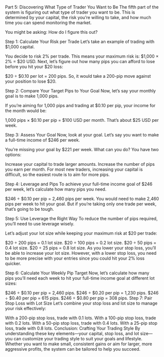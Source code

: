 Part 5: Discovering What Type of Trader You Want to Be
The fifth part of the system is figuring out what type of trader you want to be. This is determined by your capital, the risk you’re willing to take, and how much time you can spend monitoring the market.

You might be asking: How do I figure this out?

Step 1: Calculate Your Risk per Trade
Let’s take an example of trading with $1,000 capital.

You decide to risk 2% per trade.
This means your maximum risk is:
$1,000 × 2% = $20 USD.
Next, let’s figure out how many pips you can afford to lose before you hit your $20 loss:

$20 ÷ $0.10 per lot = 200 pips.
So, it would take a 200-pip move against your position to lose $20.

Step 2: Compare Your Target Pips to Your Goal
Now, let’s say your monthly goal is to make 1,000 pips.

If you’re aiming for 1,000 pips and trading at $0.10 per pip, your income for the month would be:

1,000 pips × $0.10 per pip = $100 USD per month.
That’s about $25 USD per week.

Step 3: Assess Your Goal
Now, look at your goal. Let’s say you want to make a full-time income of $246 per week.

You’re missing your goal by $221 per week. What can you do? You have two options:

Increase your capital to trade larger amounts.
Increase the number of pips you earn per month.
For most new traders, increasing your capital is difficult, so the easiest route is to aim for more pips.

Step 4: Leverage and Pips
To achieve your full-time income goal of $246 per week, let’s calculate how many pips you need.

$246 ÷ $0.10 per pip = 2,460 pips per week.
You would need to make 2,460 pips per week to hit your goal. But if you’re taking only one trade per week, that’s going to be tough.

Step 5: Use Leverage the Right Way
To reduce the number of pips required, you’ll need to use leverage wisely.

Let’s adjust your lot size while keeping your maximum risk at $20 per trade:

$20 ÷ 200 pips = 0.1 lot size.
$20 ÷ 100 pips = 0.2 lot size.
$20 ÷ 50 pips = 0.4 lot size.
$20 ÷ 25 pips = 0.8 lot size.
As you lower your stop loss, you’ll be able to increase your lot size. However, with a lower stop loss, you need to be more precise with your entries since you could hit your 2% loss quicker.

Step 6: Calculate Your Weekly Pip Target
Now, let’s calculate how many pips you’ll need each week to hit your full-time income goal at different lot sizes:

$246 ÷ $0.10 per pip = 2,460 pips.
$246 ÷ $0.20 per pip = 1,230 pips.
$246 ÷ $0.40 per pip = 615 pips.
$246 ÷ $0.80 per pip = 308 pips.
Step 7: Pair Stop Loss with Lot Size
Let’s combine your stop loss and lot size to manage your risk effectively:

With a 200-pip stop loss, trade with 0.1 lots.
With a 100-pip stop loss, trade with 0.2 lots.
With a 50-pip stop loss, trade with 0.4 lots.
With a 25-pip stop loss, trade with 0.8 lots.
Conclusion: Crafting Your Trading Style
By understanding these key elements—your capital, stop loss, and lot size—you can customize your trading style to suit your goals and lifestyle. Whether you want to make small, consistent gains or aim for larger, more aggressive profits, the system can be tailored to help you succeed.
